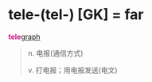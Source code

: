 # tele-(tel-) [GK] = far

<b style="color: #C71585;">tele</b>[graph](_graph_.md)
> n. 电报(通信方式)
>
> v. 打电报；用电报发送(电文)